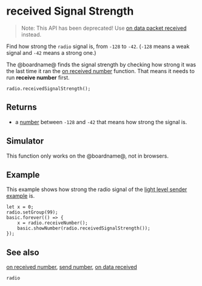# received Signal Strength

> Note: This API has been deprecated! Use [on data packet received](/reference/radio/on-data-packet-received) instead.

Find how strong the ``radio`` signal is, from `-128` to `-42`.
(`-128` means a weak signal and `-42` means a strong one.)

The @boardname@ finds the signal strength by checking how strong it was
the last time it ran the
[on received number](/reference/radio/on-received-number) function. That means
it needs to run **receive number** first.

```sig
radio.receivedSignalStrength();
```

## Returns

* a [number](/types/number) between `-128` and `-42` that means
how strong the signal is.

## Simulator

This function only works on the @boardname@, not in browsers.

## Example

This example shows how strong the radio signal of the
[light level sender example](/reference/radio/send-number) is.

```blocks
let x = 0;
radio.setGroup(99);
basic.forever(() => {
    x = radio.receiveNumber();
    basic.showNumber(radio.receivedSignalStrength());
});
```

## See also

[on received number](/reference/radio/on-received-number), [send number](/reference/radio/send-number), [on data received](/reference/radio/on-data-received)

```package
radio
```